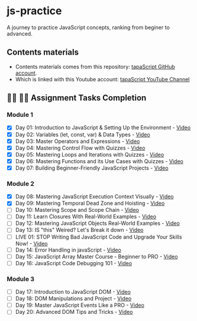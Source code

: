 # js-practice

A journey to practice JavaScript concepts, ranking from beginer to advanced.

## Contents materials

- Contents materials comes from this repository: [tapaScript GitHub account](https://youtube.com/tapasadhikary).
- Which is linked with this Youtube account: [tapaScript YouTube Channel](https://youtube.com/tapasadhikary)

## **👩‍💻 🧑‍💻 Assignment Tasks Completion**

### Module 1

- [x] Day 01: Introduction to JavaScript & Setting Up the Environment - [Video](https://youtu.be/t8QXF85YovE)
- [x] Day 02: Variables (let, const, var) & Data Types - [Video](https://www.youtube.com/watch?v=tVqy4Tw0i64)
- [x] Day 03: Master Operators and Expressions - [Video](https://youtu.be/vI95K-_JLOw)
- [x] Day 04: Mastering Control Flow with Quizzes - [Video](https://youtu.be/Fn_DhBu3VyU)
- [x] Day 05: Mastering Loops and Iterations with Quizzes - [Video](https://youtu.be/MDR43-2GvtA)
- [x] Day 06: Mastering Functions and its Use Cases with Quizzes - [Video](https://youtu.be/6UJ9SyHvkJY)
- [x] Day 07: Building Beginner-Friendly JavaScript Projects - [Video](https://youtu.be/fydbEttef04)

### Module 2

- [x] Day 08: Mastering JavaScript Execution Context Visually - [Video](https://youtu.be/ylx5F7hbzVQ)
- [x] Day 09: Mastering Temporal Dead Zone and Hoisting - [Video](https://youtu.be/OqMxh1QdYEg)
- [ ] Day 10: Mastering Scope and Scope Chain - [Video](https://youtu.be/14H2TsrjcLo)
- [ ] Day 11: Learn Closures With Real-World Examples - [Video](https://youtu.be/lA7CGz3iHyI)
- [ ] Day 12: Mastering JavaScript Objects Real-World Examples - [Video](https://youtu.be/c5vEfYj5yZM)
- [ ] Day 13: IS "this" Weired? Let's Break it down - [Video](https://youtu.be/t8QXF85YovE)
- [ ] LIVE 01: STOP Writing Bad JavaScript Code and Upgrade Your Skills Now! - [Video](https://www.youtube.com/watch?v=1XW_g3Ik3l8)
- [ ] Day 14: Error Handling in javaScript - [Video](https://youtu.be/XpMW-gxNYD8)
- [ ] Day 15: JavaScript Array Master Course - Beginner to PRO - [Video](https://youtu.be/t05NguKFKo0)
- [ ] Day 16: JavaScript Code Debugging 101 - [Video](https://youtu.be/VInAd-GJZec)

### Module 3

- [ ] Day 17: Introduction to JavaScript DOM - [Video](https://youtu.be/F4mVSaj6uls)
- [ ] Day 18: DOM Manipulations and Project - [Video](https://www.youtube.com/watch?v=BoYgn_Mf0hA)
- [ ] Day 19: Master JavaScript Events Like a PRO - [Video](https://youtu.be/ybgI5vVE668)
- [ ] Day 20: Advanced DOM Tips and Tricks - [Video](https://youtu.be/aNhPav1DgTY)
